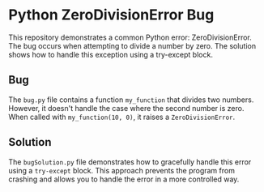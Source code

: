 # Python ZeroDivisionError Bug
This repository demonstrates a common Python error: ZeroDivisionError. The bug occurs when attempting to divide a number by zero.  The solution shows how to handle this exception using a try-except block.

## Bug
The `bug.py` file contains a function `my_function` that divides two numbers. However, it doesn't handle the case where the second number is zero.  When called with `my_function(10, 0)`, it raises a `ZeroDivisionError`.

## Solution
The `bugSolution.py` file demonstrates how to gracefully handle this error using a `try-except` block. This approach prevents the program from crashing and allows you to handle the error in a more controlled way.